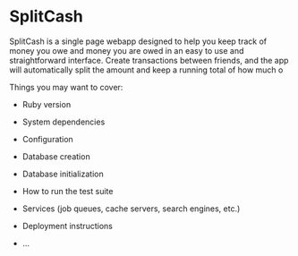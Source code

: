 # SplitCash

SplitCash is a single page webapp designed to help you keep track of money you owe and money you are owed in an easy to use and straightforward interface. Create transactions between friends, and the app will automatically split the amount and keep a running total of how much o

Things you may want to cover:

* Ruby version

* System dependencies

* Configuration

* Database creation

* Database initialization

* How to run the test suite

* Services (job queues, cache servers, search engines, etc.)

* Deployment instructions

* ...

